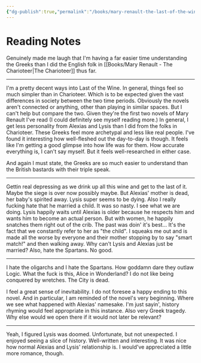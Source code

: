 ```yaml
---
{"dg-publish":true,"permalink":"/books/mary-renault-the-last-of-the-wine/","tags":["books"],"created":"2024-12-05","updated":"2025-09-03"}
---
```



# Reading Notes

Genuinely made me laugh that I'm having a far easier time understanding the Greeks than I did the English folk in [[Books/Mary Renault - The Charioteer\|The Charioteer]] thus far.

----

I'm a pretty decent ways into Last of the Wine. In general, things feel so much simpler than in Charioteer. Which is to be expected given the vast differences in society between the two time periods. Obviously the novels aren't connected or anything, other than playing in similar spaces. But I can't help but compare the two. Given they're the first two novels of Mary Renault I've read (I could definitely see myself reading more.) In general, I get less personality from Alexias and Lysis than I did from the folks in Charioteer. These Greeks feel more archetypal and less like real people. I've found it interesting how well-fleshed out the day-to-day is though. It feels like I'm getting a good glimpse into how life was for them. How accurate everything is, I can't say myself. But it feels well-researched in either case.

And again I must state, the Greeks are so much easier to understand than the British bastards with their triple speak.

---

Gettin real depressing as we drink up all this wine and get to the last of it. Maybe the siege is over now possibly maybe. But Alexias' mother is dead, her baby's spirited away. Lysis super seems to be dying. Also I really fucking hate that he married a child. It was so nasty. I see what we are doing. Lysis happily waits until Alexias is older because he respects him and wants him to become an actual person. But with women, he happily snatches them right out of the crib. The past was doin' it's best... It's the fact that we constantly refer to her as "the child". I squeaks me out and is made all the worse by everyone and their mother stopping by to say "smart match!" and then walking away. Why can't Lysis and Alexias just be married? Also, hate the Spartans. No good.

----

I hate the oligarchs and I hate the Spartans. How goddamn dare they outlaw Logic. What the fuck is this, Alice in Wonderland? I do not like being conquered by wretches. The City is dead.

I feel a great sense of inevitability. I do not foresee a happy ending to this novel. And in particular, I am reminded of the novel's very beginning. Where we see what happened with Alexias' namesake. I'm just sayin', history rhyming would feel appropriate in this instance. Also very Greek tragedy. Why else would we open there if it would not later be relevant?

----

Yeah, I figured Lysis was doomed. Unfortunate, but not unexpected. I enjoyed seeing a slice of history. Well-written and interesting. It was nice how normal Alexias and Lysis' relationship is. I would've appreciated a little more romance, though.
